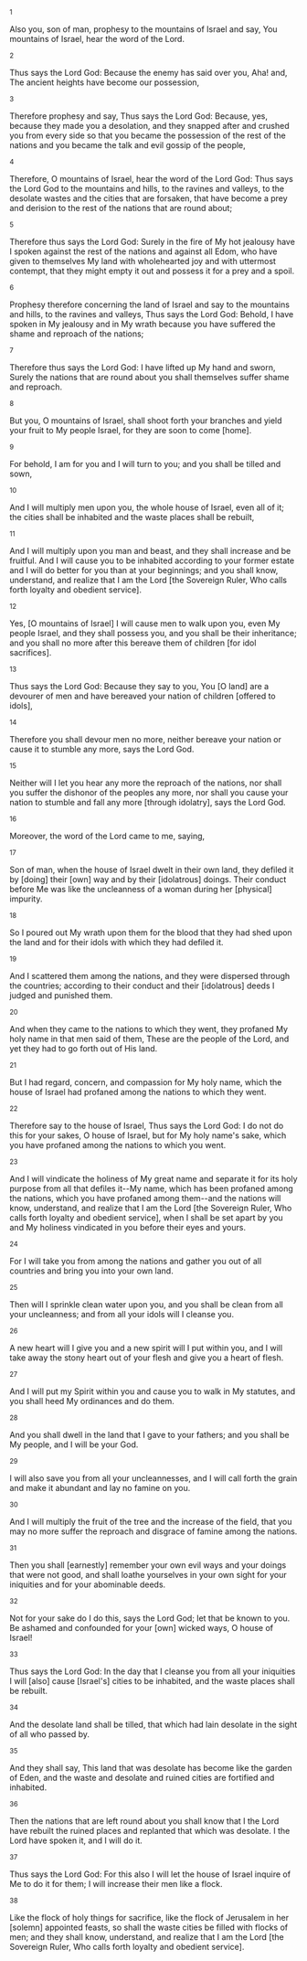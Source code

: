 <sup>1</sup> 

Also you, son of man, prophesy to the mountains of Israel and say, You mountains of Israel, hear the word of the Lord. 

<sup>2</sup> 

Thus says the Lord God: Because the enemy has said over you, Aha! and, The ancient heights have become our possession, 

<sup>3</sup> 

Therefore prophesy and say, Thus says the Lord God: Because, yes, because they made you a desolation, and they snapped after and crushed you from every side so that you became the possession of the rest of the nations and you became the talk and evil gossip of the people, 

<sup>4</sup> 

Therefore, O mountains of Israel, hear the word of the Lord God: Thus says the Lord God to the mountains and hills, to the ravines and valleys, to the desolate wastes and the cities that are forsaken, that have become a prey and derision to the rest of the nations that are round about; 

<sup>5</sup> 

Therefore thus says the Lord God: Surely in the fire of My hot jealousy have I spoken against the rest of the nations and against all Edom, who have given to themselves My land with wholehearted joy and with uttermost contempt, that they might empty it out and possess it for a prey and a spoil. 

<sup>6</sup> 

Prophesy therefore concerning the land of Israel and say to the mountains and hills, to the ravines and valleys, Thus says the Lord God: Behold, I have spoken in My jealousy and in My wrath because you have suffered the shame and reproach of the nations; 

<sup>7</sup> 

Therefore thus says the Lord God: I have lifted up My hand and sworn, Surely the nations that are round about you shall themselves suffer shame and reproach. 

<sup>8</sup> 

But you, O mountains of Israel, shall shoot forth your branches and yield your fruit to My people Israel, for they are soon to come [home]. 

<sup>9</sup> 

For behold, I am for you and I will turn to you; and you shall be tilled and sown, 

<sup>10</sup> 

And I will multiply men upon you, the whole house of Israel, even all of it; the cities shall be inhabited and the waste places shall be rebuilt, 

<sup>11</sup> 

And I will multiply upon you man and beast, and they shall increase and be fruitful. And I will cause you to be inhabited according to your former estate and I will do better for you than at your beginnings; and you shall know, understand, and realize that I am the Lord [the Sovereign Ruler, Who calls forth loyalty and obedient service]. 

<sup>12</sup> 

Yes, [O mountains of Israel] I will cause men to walk upon you, even My people Israel, and they shall possess you, and you shall be their inheritance; and you shall no more after this bereave them of children [for idol sacrifices]. 

<sup>13</sup> 

Thus says the Lord God: Because they say to you, You [O land] are a devourer of men and have bereaved your nation of children [offered to idols], 

<sup>14</sup> 

Therefore you shall devour men no more, neither bereave your nation or cause it to stumble any more, says the Lord God. 

<sup>15</sup> 

Neither will I let you hear any more the reproach of the nations, nor shall you suffer the dishonor of the peoples any more, nor shall you cause your nation to stumble and fall any more [through idolatry], says the Lord God. 

<sup>16</sup> 

Moreover, the word of the Lord came to me, saying, 

<sup>17</sup> 

Son of man, when the house of Israel dwelt in their own land, they defiled it by [doing] their [own] way and by their [idolatrous] doings. Their conduct before Me was like the uncleanness of a woman during her [physical] impurity. 

<sup>18</sup> 

So I poured out My wrath upon them for the blood that they had shed upon the land and for their idols with which they had defiled it. 

<sup>19</sup> 

And I scattered them among the nations, and they were dispersed through the countries; according to their conduct and their [idolatrous] deeds I judged and punished them. 

<sup>20</sup> 

And when they came to the nations to which they went, they profaned My holy name in that men said of them, These are the people of the Lord, and yet they had to go forth out of His land. 

<sup>21</sup> 

But I had regard, concern, and compassion for My holy name, which the house of Israel had profaned among the nations to which they went. 

<sup>22</sup> 

Therefore say to the house of Israel, Thus says the Lord God: I do not do this for your sakes, O house of Israel, but for My holy name's sake, which you have profaned among the nations to which you went. 

<sup>23</sup> 

And I will vindicate the holiness of My great name and separate it for its holy purpose from all that defiles it--My name, which has been profaned among the nations, which you have profaned among them--and the nations will know, understand, and realize that I am the Lord [the Sovereign Ruler, Who calls forth loyalty and obedient service], when I shall be set apart by you and My holiness vindicated in you before their eyes and yours. 

<sup>24</sup> 

For I will take you from among the nations and gather you out of all countries and bring you into your own land. 

<sup>25</sup> 

Then will I sprinkle clean water upon you, and you shall be clean from all your uncleanness; and from all your idols will I cleanse you. 

<sup>26</sup> 

A new heart will I give you and a new spirit will I put within you, and I will take away the stony heart out of your flesh and give you a heart of flesh. 

<sup>27</sup> 

And I will put my Spirit within you and cause you to walk in My statutes, and you shall heed My ordinances and do them. 

<sup>28</sup> 

And you shall dwell in the land that I gave to your fathers; and you shall be My people, and I will be your God. 

<sup>29</sup> 

I will also save you from all your uncleannesses, and I will call forth the grain and make it abundant and lay no famine on you. 

<sup>30</sup> 

And I will multiply the fruit of the tree and the increase of the field, that you may no more suffer the reproach and disgrace of famine among the nations. 

<sup>31</sup> 

Then you shall [earnestly] remember your own evil ways and your doings that were not good, and shall loathe yourselves in your own sight for your iniquities and for your abominable deeds. 

<sup>32</sup> 

Not for your sake do I do this, says the Lord God; let that be known to you. Be ashamed and confounded for your [own] wicked ways, O house of Israel! 

<sup>33</sup> 

Thus says the Lord God: In the day that I cleanse you from all your iniquities I will [also] cause [Israel's] cities to be inhabited, and the waste places shall be rebuilt. 

<sup>34</sup> 

And the desolate land shall be tilled, that which had lain desolate in the sight of all who passed by. 

<sup>35</sup> 

And they shall say, This land that was desolate has become like the garden of Eden, and the waste and desolate and ruined cities are fortified and inhabited. 

<sup>36</sup> 

Then the nations that are left round about you shall know that I the Lord have rebuilt the ruined places and replanted that which was desolate. I the Lord have spoken it, and I will do it. 

<sup>37</sup> 

Thus says the Lord God: For this also I will let the house of Israel inquire of Me to do it for them; I will increase their men like a flock. 

<sup>38</sup> 

Like the flock of holy things for sacrifice, like the flock of Jerusalem in her [solemn] appointed feasts, so shall the waste cities be filled with flocks of men; and they shall know, understand, and realize that I am the Lord [the Sovereign Ruler, Who calls forth loyalty and obedient service].